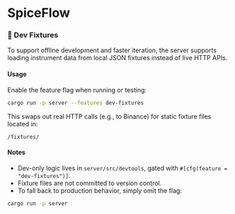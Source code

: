 # SpiceFlow


### 🧪 Dev Fixtures

To support offline development and faster iteration, the server supports loading instrument data from local JSON fixtures instead of live HTTP APIs.

#### Usage

Enable the feature flag when running or testing:

```bash
cargo run -p server --features dev-fixtures
```

This swaps out real HTTP calls (e.g., to Binance) for static fixture files located in:

```
/fixtures/
```

#### Notes

- Dev-only logic lives in `server/src/devtools`, gated with `#[cfg(feature = "dev-fixtures")]`.
- Fixture files are not committed to version control.
- To fall back to production behavior, simply omit the flag:

```bash
cargo run -p server
```
